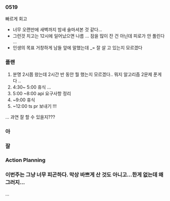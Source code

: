 ### 0519

빠르게 회고 

* 너무 오랜만에 새벽까지 밤새 술마셔본 것 같다...
* 그런것 치고는 12시에 일어났으면 나름 ... 잠을 많이 잔 건 아닌데 피로가 안 풀린다 ... 
* 인생의 목표 거창하게 남들 앞에 말했는데 _= 잘 살 고 있는지 모르겠다 

### 플랜 


1. 분명 2시쯤 왔는데 2시간 반 동안 뭘 했는지 모르겠다.. 뭐지 알고리즘 2문제 푼게 다 .. 
2. 4:30~ 5:00 휴식 ... 
3. 5:00 ~8:00 api 요구사항 정리 
4. ~9:00 휴식 
5. ~12:00 ts pr 보내기 !!! 

... 과연 잘 할 수 있을지???



### 아




### 잘



### Action Planning


### 이번주는 그냥 너무 피곤하다. 막상 바쁘게 산 것도 아니고...한게 없는데 왜 그러지...
...


